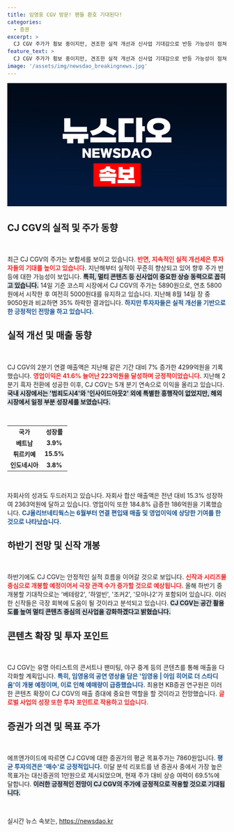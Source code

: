 ```yaml
---
title: 임영웅 CGV 방문! 팬들 환호 기대된다!
categories:
  - 증권
excerpt: >
  CJ CGV 주가가 횡보 중이지만, 견조한 실적 개선과 신사업 기대감으로 반등 가능성이 점쳐지고 있다. 하반기 기대작과 멀티 콘텐츠 전략에 주목하며 투자자들의 관심이 쏠리고 있다.
feature_text: >
  CJ CGV 주가가 횡보 중이지만, 견조한 실적 개선과 신사업 기대감으로 반등 가능성이 점쳐지고 있다. 하반기 기대작과 멀티 콘텐츠 전략에 주목하며 투자자들의 관심이 쏠리고 있다.
image: '/assets/img/newsdao_breakingnews.jpg'
---
```


<p><img src="/assets/img/newsdao_breakingnews.jpg" alt="koreaapp 속보" /></p>

<h2 data-ke-size="size26">CJ CGV의 실적 및 주가 동향</h2>

<p data-ke-size="size16">&nbsp;</p>

<p>최근 CJ CGV의 주가는 보합세를 보이고 있습니다. <b><span style="color: #ee2323;">반면, 지속적인 실적 개선세은 투자자들의 기대를 높이고 있습니다.</span></b> 지난해부터 실적이 꾸준히 향상되고 있어 향후 주가 반등에 대한 가능성이 보입니다. <b><span style="background-color: #21538527;">특히, 멀티 콘텐츠 등 신사업이 중요한 상승 동력으로 꼽히고 있습니다.</span></b> 14일 기준 코스피 시장에서 CJ CGV의 주가는 5890원으로, 연초 5800원에서 시작한 후 여전히 5000원대를 유지하고 있습니다. 지난해 8월 14일 장 중 9050원과 비교하면 35% 하락한 결과입니다. <b><span style="color: #1a5490;">하지만 투자자들은 실적 개선을 기반으로 한 긍정적인 전망을 하고 있습니다.</span></b></p>

<h2 data-ke-size="size26">실적 개선 및 매출 동향</h2>

<p data-ke-size="size16">&nbsp;</p>

<p>CJ CGV의 2분기 연결 매출액은 지난해 같은 기간 대비 7% 증가한 4299억원을 기록했습니다. <b><span style="color: #ee2323;">영업이익은 41.6% 늘어난 223억원을 달성하며 긍정적이었습니다.</span></b> 지난해 2분기 흑자 전환에 성공한 이후, CJ CGV는 5개 분기 연속으로 이익을 올리고 있습니다. <b><span style="background-color: #21538527;">국내 시장에서는 '범죄도시4'와 '인사이드아웃2' 외에 특별한 흥행작이 없었지만, 해외 시장에서 일정 부분 성장세를 보였습니다.</span></b></p>

<p data-ke-size="size16">&nbsp;</p>

<table>
  <tr>
    <th style="text-align: center;">국가</th>
    <th style="text-align: center;">성장률</th>
  </tr>
  <tr>
    <td style="text-align: center;"><b>베트남</b></td>
    <td style="text-align: center;"><b>3.9%</b></td>
  </tr>
  <tr>
    <td style="text-align: center;"><b>튀르키예</b></td>
    <td style="text-align: center;"><b>15.5%</b></td>
  </tr>
  <tr>
    <td style="text-align: center;"><b>인도네시아</b></td>
    <td style="text-align: center;"><b>3.8%</b></td>
  </tr>
</table>

<p data-ke-size="size16">&nbsp;</p>

<p>자회사의 성과도 두드러지고 있습니다. 자회사 합산 매출액은 전년 대비 15.3% 성장하여 2363억원에 달하고 있습니다. 영업이익 또한 184.8% 급증한 186억원을 기록했습니다. <b><span style="color: #1a5490;">CJ올리브네티웍스는 6월부터 연결 편입돼 매출 및 영업이익에 상당한 기여를 한 것으로 나타났습니다.</span></b></p>

<h2 data-ke-size="size26">하반기 전망 및 신작 개봉</h2>

<p data-ke-size="size16">&nbsp;</p>

<p>하반기에도 CJ CGV는 안정적인 실적 흐름을 이어갈 것으로 보입니다. <b><span style="color: #ee2323;">신작과 시리즈물 중심으로 개봉할 예정이어서 극장 관객 수가 증가할 것으로 예상됩니다.</span></b> 올해 하반기 중 개봉할 기대작으로는 '베테랑2', '하얼빈', '조커2', '모아나2'가 포함되어 있습니다. 이러한 신작들은 극장 회복에 도움이 될 것이라고 분석되고 있습니다. <b><span style="background-color: #21538527;">CJ CGV는 공간 활용도를 높여 멀티 콘텐츠 중심의 신사업을 강화하겠다고 밝혔습니다.</span></b></p>

<h2 data-ke-size="size26">콘텐츠 확장 및 투자 포인트</h2>

<p data-ke-size="size16">&nbsp;</p>

<p>CJ CGV는 유명 아티스트의 콘서트나 팬미팅, 야구 중계 등의 콘텐츠를 통해 매출을 다각화할 계획입니다. <b><span style="color: #1a5490;">특히, 임영웅의 공연 영상을 담은 '임영웅 | 아임 히어로 더 스타디움'이 개봉 예정이며, 이로 인해 예매량이 급증했습니다.</span></b> 최용현 KB증권 연구원은 이러한 콘텐츠 확장이 CJ CGV의 매출 증대에 중요한 역할을 할 것이라고 전망했습니다. <b><span style="color: #ee2323;">글로벌 사업의 성장 또한 투자 포인트로 작용하고 있습니다.</span></b></p>

<h2 data-ke-size="size26">증권가 의견 및 목표 주가</h2>

<p data-ke-size="size16">&nbsp;</p>

<p>에프앤가이드에 따르면 CJ CGV에 대한 증권가의 평균 목표주가는 7860원입니다. <b><span style="color: #1a5490;">평균 투자의견은 '매수'로 긍정적입니다.</span></b> 이달 분석 리포트를 낸 증권사 중에서 가장 높은 목표가는 대신증권의 1만원으로 제시되었으며, 현재 주가 대비 상승 여력이 69.5%에 달합니다. <b><span style="background-color: #21538527;">이러한 긍정적인 전망이 CJ CGV의 주가에 긍정적으로 작용할 것으로 기대됩니다.</span></b></p>

<p data-ke-size="size16">&nbsp;</p>
실시간 뉴스 속보는, <a href="https://newsdao.kr" rel="dofollow">https://newsdao.kr</a>



